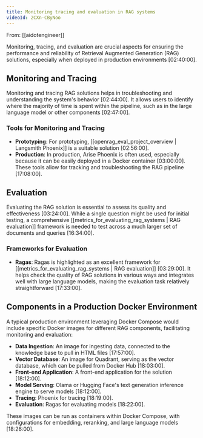 ```yaml
---
title: Monitoring tracing and evaluation in RAG systems
videoId: 2CXn-CByNoo
---
```


From: [[aidotengineer]] <br/> 

Monitoring, tracing, and evaluation are crucial aspects for ensuring the performance and reliability of Retrieval Augmented Generation (RAG) solutions, especially when deployed in production environments <a class="yt-timestamp" data-t="02:40:00">[02:40:00]</a>.

## Monitoring and Tracing

Monitoring and tracing RAG solutions helps in troubleshooting and understanding the system's behavior <a class="yt-timestamp" data-t="02:44:00">[02:44:00]</a>. It allows users to identify where the majority of time is spent within the pipeline, such as in the large language model or other components <a class="yt-timestamp" data-t="02:47:00">[02:47:00]</a>.

### Tools for Monitoring and Tracing
*   **Prototyping**: For prototyping, [[openrag_eval_project_overview | Langsmith Phoenix]] is a suitable solution <a class="yt-timestamp" data-t="02:56:00">[02:56:00]</a>.
*   **Production**: In production, Arise Phoenix is often used, especially because it can be easily deployed in a Docker container <a class="yt-timestamp" data-t="03:00:00">[03:00:00]</a>. These tools allow for tracking and troubleshooting the RAG pipeline <a class="yt-timestamp" data-t="17:08:00">[17:08:00]</a>.

## Evaluation

Evaluating the RAG solution is essential to assess its quality and effectiveness <a class="yt-timestamp" data-t="03:24:00">[03:24:00]</a>. While a single question might be used for initial testing, a comprehensive [[metrics_for_evaluating_rag_systems | RAG evaluation]] framework is needed to test across a much larger set of documents and queries <a class="yt-timestamp" data-t="16:34:00">[16:34:00]</a>.

### Frameworks for Evaluation
*   **Ragas**: Ragas is highlighted as an excellent framework for [[metrics_for_evaluating_rag_systems | RAG evaluation]] <a class="yt-timestamp" data-t="03:29:00">[03:29:00]</a>. It helps check the quality of RAG solutions in various ways and integrates well with large language models, making the evaluation task relatively straightforward <a class="yt-timestamp" data-t="17:33:00">[17:33:00]</a>.

## Components in a Production Docker Environment
A typical production environment leveraging Docker Compose would include specific Docker images for different RAG components, facilitating monitoring and evaluation:
*   **Data Ingestion**: An image for ingesting data, connected to the knowledge base to pull in HTML files <a class="yt-timestamp" data-t="17:57:00">[17:57:00]</a>.
*   **Vector Database**: An image for Quadrant, serving as the vector database, which can be pulled from Docker Hub <a class="yt-timestamp" data-t="18:03:00">[18:03:00]</a>.
*   **Front-end Application**: A front-end application for the solution <a class="yt-timestamp" data-t="18:09:00">[18:12:00]</a>.
*   **Model Serving**: Olama or Hugging Face's text generation inference engine to serve models <a class="yt-timestamp" data-t="18:12:00">[18:12:00]</a>.
*   **Tracing**: Phoenix for tracing <a class="yt-timestamp" data-t="18:19:00">[18:19:00]</a>.
*   **Evaluation**: Ragas for evaluating models <a class="yt-timestamp" data-t="18:22:00">[18:22:00]</a>.

These images can be run as containers within Docker Compose, with configurations for embedding, reranking, and large language models <a class="yt-timestamp" data-t="18:26:00">[18:26:00]</a>.